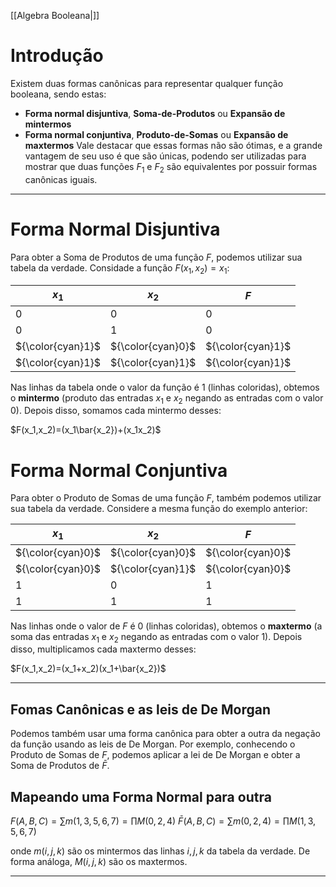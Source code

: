 [[Algebra Booleana|]]
# Introdução
Existem duas formas canônicas para representar qualquer função booleana, sendo estas:
- **Forma normal disjuntiva**, **Soma-de-Produtos** ou **Expansão de mintermos**
- **Forma normal conjuntiva**, **Produto-de-Somas** ou **Expansão de maxtermos**
Vale destacar que essas formas não são ótimas, e a grande vantagem de seu uso é que são únicas, podendo ser utilizadas para mostrar que duas funções $F_1$ e $F_2$ são equivalentes por possuir formas canônicas iguais.

---

# Forma Normal Disjuntiva
Para obter a Soma de Produtos de uma função $F$, podemos utilizar sua tabela da verdade.
Considade a função $F(x_1,x_2)=x_1$:

| $x_1$ | $x_2$ | $F$ |
| --- | --- | --- |
| $0$   | $0$   | $0$   |
| $0$   | $1$   | $0$   |
| ${\color{cyan}1}$   | ${\color{cyan}0}$   | ${\color{cyan}1}$  |
| ${\color{cyan}1}$   | ${\color{cyan}1}$   | ${\color{cyan}1}$   |

Nas linhas da tabela onde o valor da função é $1$ (linhas coloridas), obtemos o **mintermo** (produto das entradas $x_1$ e $x_2$ negando as entradas com o valor $0$). Depois disso, somamos cada mintermo desses:

$F(x_1,x_2)=(x_1\bar{x_2})+(x_1x_2)$

# Forma Normal Conjuntiva
Para obter o Produto de Somas de uma função $F$, também podemos utilizar sua tabela da verdade.
Considere a mesma função do exemplo anterior:

| $x_1$             | $x_2$             | $F$               |
| ----------------- | ----------------- | ----------------- |
| ${\color{cyan}0}$ | ${\color{cyan}0}$ | ${\color{cyan}0}$ |
| ${\color{cyan}0}$ | ${\color{cyan}1}$ | ${\color{cyan}0}$ |
| $1$               | $0$               | $1$               |
| $1$               | $1$               | $1$               |

Nas linhas onde o valor de $F$ é $0$ (linhas coloridas), obtemos o **maxtermo** (a soma das entradas $x_1$ e $x_2$ negando as entradas com o valor $1$). Depois disso, multiplicamos cada maxtermo desses:

$F(x_1,x_2)=(x_1+x_2)(x_1+\bar{x_2})$

---

## Fomas Canônicas e as leis de De Morgan

Podemos também usar uma forma canônica para obter a outra da negação da função usando as leis de De Morgan. Por exemplo, conhecendo o Produto de Somas de $F$, podemos aplicar a lei de De Morgan e obter a Soma de Produtos de $\bar{F}$.

## Mapeando uma Forma Normal para outra

$F(A,B,C)=\sum m(1,3,5,6,7)=\prod M(0,2,4)$
$\bar{F}(A,B,C)=\sum m(0,2,4)=\prod M(1,3,5,6,7)$

onde $m(i,j,k)$ são os mintermos das linhas $i,j,k$ da tabela da verdade. De forma análoga, $M(i,j,k)$ são os maxtermos.

---
